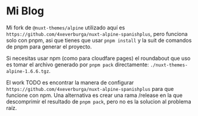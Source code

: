 # Mi Blog

Mi fork de ```@nuxt-themes/alpine``` utilizado aquí es ```https://github.com/4xeverburga/nuxt-alpine-spanishplus```, pero  funciona solo con pnpm, asi que tienes 
que usar ```pnpm install``` y la suit de comandos de pnpm para generar el proyecto.

Si necesitas usar npm (como para cloudfare pages) el roundabout que uso es tomar el archivo generado por ```pnpm pack``` directamente: ```./nuxt-themes-alpine-1.6.6.tgz```.

El work TODO es encontrar la manera de configurar ```https://github.com/4xeverburga/nuxt-alpine-spanishplus``` para que funcione con npm.
Una alternativa es crear una rama /release en la que descomprimir el resultado de ```pnpm pack```, pero no es la solucion al problema raíz.


